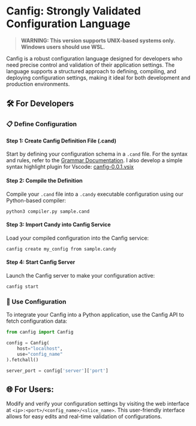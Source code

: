 # Canfig: Strongly Validated Configuration Language
> **WARNING: This version supports UNIX-based systems only. Windows users should use WSL.**

Canfig is a robust configuration language designed for developers who need precise control and validation of their application settings. The language supports a structured approach to defining, compiling, and deploying configuration settings, making it ideal for both development and production environments.


## 🛠️ For Developers

### 📋 Define Configuration

#### **Step 1: Create Canfig Definition File (.cand)**

Start by defining your configuration schema in a `.cand` file. For the syntax and rules, refer to the [Grammar Documentation](./doc/grammar.md).
I also develop a simple syntax highlight plugin for Vscode: [canfig-0.0.1.vsix](./extension/canfig-0.0.1.vsix)

#### **Step 2: Compile the Definition**

Compile your `.cand` file into a `.candy` executable configuration using our Python-based compiler:

```shell
python3 compiler.py sample.cand
```

#### **Step 3: Import Candy into Canfig Service**

Load your compiled configuration into the Canfig service:

```shell
canfig create my_config from sample.candy
```

#### **Step 4: Start Canfig Server**

Launch the Canfig server to make your configuration active:

```shell
canfig start
```

### 🥳 Use Configuration

To integrate your Canfig into a Python application, use the Canfig API to fetch configuration data:

```python
from canfig import Canfig

config = Canfig(
    host="localhost",
    use="config_name"
).fetchall()

server_port = config['server']['port']
```

## 🌐 For Users:

Modify and verify your configuration settings by visiting the web interface at `<ip>:<port>/<config_name>/<slice_name>`. This user-friendly interface allows for easy edits and real-time validation of configurations.
